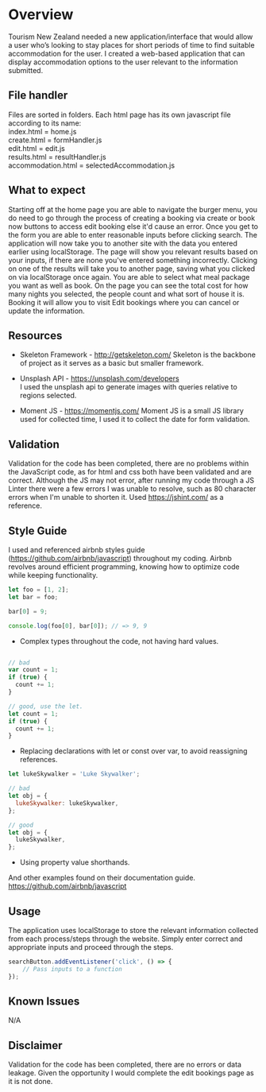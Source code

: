 # Overview
Tourism New Zealand needed a new application/interface that  would allow a user who’s looking to stay places for short periods of time to find suitable accommodation for the user.
I created a web-based application that can display accommodation options to the user relevant to the information submitted.

## File handler
Files are sorted in folders. Each html page has its own javascript file according to its name:  
index.html = home.js  
create.html = formHandler.js  
edit.html = edit.js  
results.html = resultHandler.js  
accommodation.html = selectedAccommodation.js

## What to expect
Starting off at the home page you are able to navigate the burger menu, you do need to go through the process of creating a booking via create or book now buttons to access edit booking else it'd cause an error. Once you get to the form you are able to enter reasonable inputs before clicking search. The application will now take you to another site with the data you entered earlier using localStorage. The page will show you relevant results based on your inputs, if there are none you've entered something incorrectly. Clicking on one of the results will take you to another page, saving what you clicked on via localStorage once again. You are able to select what meal package you want as well as book. On the page you can see the total cost for how many nights you selected, the people count and what sort of house it is. Booking it will allow you to visit Edit bookings where you can cancel or update the information.



## Resources
- Skeleton Framework - http://getskeleton.com/
 Skeleton is the backbone of project as it serves as a basic but smaller framework.

- Unsplash API - https://unsplash.com/developers  
I used the unsplash api to generate images with queries relative to regions selected.

- Moment JS - https://momentjs.com/
Moment JS is a small JS library used for collected time, I used it to collect the date for form validation.

## Validation
Validation for the code has been completed, there are no problems within the JavaScript code, as for html and css both have been validated and are correct. Although the JS may not error, after running my code through a JS Linter there were a few errors I was unable to resolve, such as 80 character errors when I'm unable to shorten it. Used https://jshint.com/ as a reference.

## Style Guide
I used and referenced airbnb styles guide (https://github.com/airbnb/javascript) throughout my coding. Airbnb revolves around efficient programming, knowing how to optimize code while keeping functionality.


```js
let foo = [1, 2];
let bar = foo;

bar[0] = 9;

console.log(foo[0], bar[0]); // => 9, 9
```
- Complex types throughout the code, not having hard values.


```js

// bad
var count = 1;
if (true) {
  count += 1;
}

// good, use the let.
let count = 1;
if (true) {
  count += 1;
}
```
- Replacing declarations with let or const over var, to avoid reassigning references.


```js
let lukeSkywalker = 'Luke Skywalker';

// bad
let obj = {
  lukeSkywalker: lukeSkywalker,
};

// good
let obj = {
  lukeSkywalker,
};
```
- Using property value shorthands.

And other examples found on their documentation guide.
https://github.com/airbnb/javascript

## Usage
The application uses localStorage to store the relevant information collected from each process/steps through the website. Simply enter correct and appropriate inputs and proceed through the steps.  
```js
searchButton.addEventListener('click', () => {
    // Pass inputs to a function
});
```

## Known Issues
N/A

## Disclaimer
Validation for the code has been completed, there are no errors or data leakage.
Given the opportunity I would complete the edit bookings page as it is not done.
